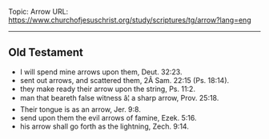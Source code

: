 Topic: Arrow
URL: https://www.churchofjesuschrist.org/study/scriptures/tg/arrow?lang=eng

---

## Old Testament

- I will spend mine arrows upon them, Deut. 32:23.
- sent out arrows, and scattered them, 2Â Sam. 22:15 (Ps. 18:14).
- they make ready their arrow upon the string, Ps. 11:2.
- man that beareth false witness â¦ a sharp arrow, Prov. 25:18.
- Their tongue is as an arrow, Jer. 9:8.
- send upon them the evil arrows of famine, Ezek. 5:16.
- his arrow shall go forth as the lightning, Zech. 9:14.

